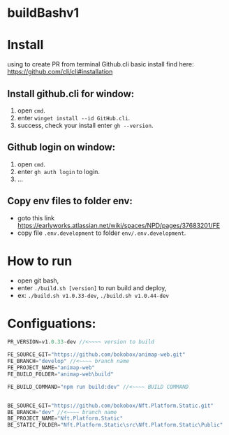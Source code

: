 # buildBashv1

# Install
using to create PR from terminal Github.cli
basic install find here: https://github.com/cli/cli#installation

## Install github.cli for window:
1. open `cmd`.
2. enter `winget install --id GitHub.cli`.
3. success, check your install enter `gh --version`.
## Github login on window:
1. open `cmd`.
2. enter `gh auth login` to login.
3. ...

## Copy env files to folder env:
- goto this link https://earlyworks.atlassian.net/wiki/spaces/NPD/pages/37683201/FE
- copy file `.env.development` to folder `env/.env.development`.

# How to run
- open git bash, 
- enter `./build.sh [version]` to run build and deploy,
- ex: `./build.sh v1.0.33-dev`, `./build.sh v1.0.44-dev`

# Configuations:
```js
PR_VERSION=v1.0.33-dev //<~~~~ version to build

FE_SOURCE_GIT="https://github.com/bokobox/animap-web.git"
FE_BRANCH="develop" //<~~~~ branch name
FE_PROJECT_NAME="animap-web"
FE_BUILD_FOLDER="animap-web\build"

FE_BUILD_COMMAND="npm run build:dev" //<~~~~ BUILD COMMAND


BE_SOURCE_GIT="https://github.com/bokobox/Nft.Platform.Static.git"
BE_BRANCH="dev" //<~~~~ branch name
BE_PROJECT_NAME="Nft.Platform.Static"
BE_STATIC_FOLDER="Nft.Platform.Static\src\Nft.Platform.Static\Public"
```
